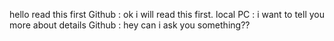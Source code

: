hello read this first
Github : ok i will read this first.
local PC : i want to tell you more about details
Github : hey can i ask you something??
